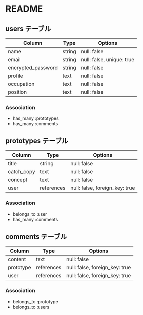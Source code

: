 # README

## users テーブル

| Column             | Type   | Options     |
| ------------------ | ------ | ----------- |
| name               | string | null: false |
| email              | string | null: false, unique: true |
| encrypted_password | string | null: false |
| profile            | text   | null: false |
| occupation         | text   | null: false |
| position           | text   | null: false |

### Association
- has_many :prototypes
- has_many :comments


## prototypes テーブル

| Column          | Type       | Options     |
| ----------------| ------     | ----------- |
| title           | string     | null: false |
| catch_copy      | text       | null: false |
| concept         | text       | null: false |
| user            | references | null: false, foreign_key: true |
### Association
- belongs_to :user
- has_many :comments


## comments テーブル

| Column          | Type       | Options     |
| ----------------| ------     | ----------- |
| content         | text       | null: false |
| prototype       | references | null: false, foreign_key: true |
| user            | references | null: false, foreign_key: true |

### Association
- belongs_to :prototype
- belongs_to :users